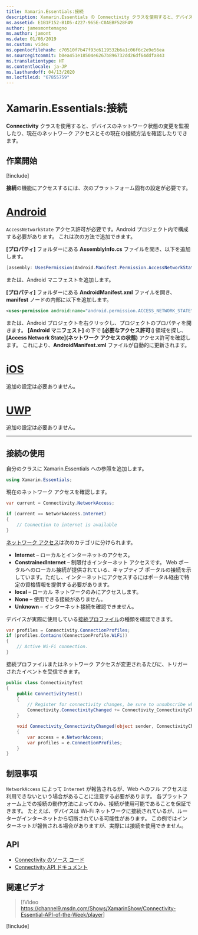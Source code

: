 ```yaml
---
title: Xamarin.Essentials:接続
description: Xamarin.Essentials の Connectivity クラスを使用すると、デバイスのネットワーク状態の変更を監視したり、現在のネットワーク アクセスとその現在の接続方法を確認したりできます。
ms.assetid: E1B1F152-B1D5-4227-965E-C0AEBF528F49
author: jamesmontemagno
ms.author: jamont
ms.date: 01/08/2019
ms.custom: video
ms.openlocfilehash: c70510f7b47f93c6119532b6a1c06f6c2e9e56ea
ms.sourcegitcommit: b0ea451e18504e6267b896732dd26df64ddfa843
ms.translationtype: HT
ms.contentlocale: ja-JP
ms.lasthandoff: 04/13/2020
ms.locfileid: "67855759"
---
```

# <a name="xamarinessentials-connectivity"></a>Xamarin.Essentials:接続

**Connectivity** クラスを使用すると、デバイスのネットワーク状態の変更を監視したり、現在のネットワーク アクセスとその現在の接続方法を確認したりできます。

## <a name="get-started"></a>作業開始

[!include[](~/essentials/includes/get-started.md)]

**接続**の機能にアクセスするには、次のプラットフォーム固有の設定が必要です。

# <a name="android"></a>[Android](#tab/android)

`AccessNetworkState` アクセス許可が必要です。Android プロジェクト内で構成する必要があります。 これは次の方法で追加できます。

**[プロパティ]** フォルダーにある **AssemblyInfo.cs** ファイルを開き、以下を追加します。

```csharp
[assembly: UsesPermission(Android.Manifest.Permission.AccessNetworkState)]
```

または、Android マニフェストを追加します。

**[プロパティ]** フォルダーにある **AndroidManifest.xml** ファイルを開き、**manifest** ノードの内部に以下を追加します。

```xml
<uses-permission android:name="android.permission.ACCESS_NETWORK_STATE" />
```

または、Android プロジェクトを右クリックし、プロジェクトのプロパティを開きます。 **[Android マニフェスト]** の下で **[必要なアクセス許可:]** 領域を探し、 **[Access Network State]\(ネットワーク アクセスの状態\)** アクセス許可を確認します。 これにより、**AndroidManifest.xml** ファイルが自動的に更新されます。

# <a name="ios"></a>[iOS](#tab/ios)

追加の設定は必要ありません。

# <a name="uwp"></a>[UWP](#tab/uwp)

追加の設定は必要ありません。

-----

## <a name="using-connectivity"></a>接続の使用

自分のクラスに Xamarin.Essentials への参照を追加します。

```csharp
using Xamarin.Essentials;
```

現在のネットワーク アクセスを確認します。

```csharp
var current = Connectivity.NetworkAccess;

if (current == NetworkAccess.Internet)
{
    // Connection to internet is available
}
```

[ネットワーク アクセス](xref:Xamarin.Essentials.NetworkAccess)は次のカテゴリに分けられます。

* **Internet** – ローカルとインターネットのアクセス。
* **ConstrainedInternet** – 制限付きインターネット アクセスです。 Web ポータルへのローカル接続が提供されている、キャプティブ ポータルの接続を示しています。ただし、インターネットにアクセスするにはポータル経由で特定の資格情報を提供する必要があります。
* **local** – ローカル ネットワークのみにアクセスします。
* **None** – 使用できる接続がありません。
* **Unknown** – インターネット接続を確認できません。

デバイスが実際に使用している[接続プロファイル](xref:Xamarin.Essentials.ConnectionProfile)の種類を確認できます。

```csharp
var profiles = Connectivity.ConnectionProfiles;
if (profiles.Contains(ConnectionProfile.WiFi))
{
    // Active Wi-Fi connection.
}
```

接続プロファイルまたはネットワーク アクセスが変更されるたびに、トリガーされたイベントを受信できます。

```csharp
public class ConnectivityTest
{
    public ConnectivityTest()
    {
        // Register for connectivity changes, be sure to unsubscribe when finished
        Connectivity.ConnectivityChanged += Connectivity_ConnectivityChanged;
    }

    void Connectivity_ConnectivityChanged(object sender, ConnectivityChangedEventArgs e)
    {
        var access = e.NetworkAccess;
        var profiles = e.ConnectionProfiles;
    }
}
```

## <a name="limitations"></a>制限事項

`NetworkAccess` によって `Internet` が報告されるが、Web へのフル アクセスは利用できないという場合があることに注意する必要があります。 各プラットフォーム上での接続の動作方法によってのみ、接続が使用可能であることを保証できます。 たとえば、デバイスは Wi-Fi ネットワークに接続されているが、ルーターがインターネットから切断されている可能性があります。 この例ではインターネットが報告される場合がありますが、実際には接続を使用できません。

## <a name="api"></a>API

* [Connectivity のソース コード](https://github.com/xamarin/Essentials/tree/master/Xamarin.Essentials/Connectivity)
* [Connectivity API ドキュメント](xref:Xamarin.Essentials.Connectivity)

## <a name="related-video"></a>関連ビデオ

> [!Video https://channel9.msdn.com/Shows/XamarinShow/Connectivity-Essential-API-of-the-Week/player]

[!include[](~/essentials/includes/xamarin-show-essentials.md)]
